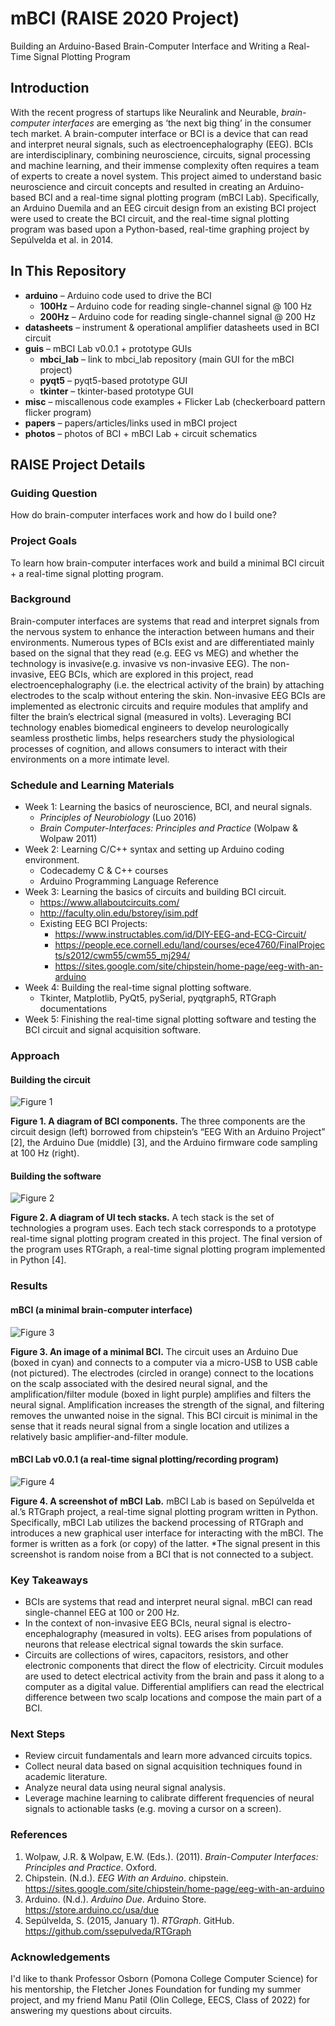 # mBCI (RAISE 2020 Project)

Building an Arduino-Based Brain-Computer Interface and Writing a Real-Time Signal Plotting Program

## Introduction

With the recent progress of startups like Neuralink and Neurable, *brain-computer interfaces* are emerging as ‘the next big thing’ in the consumer tech market. A brain-computer interface or BCI is a device that can read and interpret neural signals, such as electroencephalography (EEG). BCIs are interdisciplinary, combining neuroscience, circuits, signal processing and machine learning, and their immense complexity often requires a team of experts to create a novel system. This project aimed to understand basic neuroscience and circuit concepts and resulted in creating an Arduino-based BCI and a real-time signal plotting program (mBCI Lab). Specifically, an Arduino Duemila and an EEG circuit design from an existing BCI project were used to create the BCI circuit, and the real-time signal plotting program was based upon a Python-based, real-time graphing project by Sepúlvelda et al. in 2014. 



## In This Repository

- **arduino** – Arduino code used to drive the BCI
  - **100Hz** – Arduino code for reading single-channel signal @ 100 Hz
  - **200Hz** – Arduino code for reading single-channel signal @ 200 Hz
- **datasheets** – instrument & operational amplifier datasheets used in BCI circuit
- **guis** – mBCI Lab v0.0.1 + prototype GUIs
  - **mbci_lab** – link to mbci_lab repository (main GUI for the mBCI project)
  - **pyqt5** – pyqt5-based prototype GUI
  - **tkinter** – tkinter-based prototype GUI
- **misc** – miscallenous code examples + Flicker Lab (checkerboard pattern flicker program)
- **papers** – papers/articles/links used in mBCI project
- **photos** – photos of BCI + mBCI Lab + circuit schematics



## RAISE Project Details

### Guiding Question

How do brain-computer interfaces work and how do I build one?

### Project Goals

To learn how brain-computer interfaces work and build a minimal BCI circuit + a real-time signal plotting program.

### Background

Brain-computer interfaces are systems that read and interpret signals from the nervous system to enhance the interaction between humans and their environments. Numerous types of BCIs exist and are differentiated mainly based on the signal that they read (e.g. EEG vs MEG) and whether the technology is invasive(e.g. invasive vs non-invasive EEG). The non-invasive, EEG BCIs, which are explored in this project, read electroencephalography (i.e. the electrical activity of the brain) by attaching electrodes to the scalp without entering the skin. Non-invasive EEG BCIs are implemented as electronic circuits and require modules that amplify and filter the brain’s electrical signal (measured in volts). Leveraging BCI technology enables biomedical engineers to develop neurologically seamless prosthetic limbs, helps researchers study the physiological processes of cognition, and allows consumers to interact with their environments on a more intimate level.

### Schedule and Learning Materials

- Week 1: Learning the basics of neuroscience, BCI, and neural signals.
  - *Principles of Neurobiology* (Luo 2016)
  - *Brain Computer-Interfaces: Principles and Practice* (Wolpaw & Wolpaw 2011)
- Week 2: Learning C/C++ syntax and setting up Arduino coding environment.
  - Codecademy C & C++ courses
  - Arduino Programming Language Reference
- Week 3: Learning the basics of circuits and building BCI circuit.
  - https://www.allaboutcircuits.com/
  - http://faculty.olin.edu/bstorey/isim.pdf
  - Existing EEG BCI Projects:
    - https://www.instructables.com/id/DIY-EEG-and-ECG-Circuit/
    - https://people.ece.cornell.edu/land/courses/ece4760/FinalProjects/s2012/cwm55/cwm55_mj294/
    - https://sites.google.com/site/chipstein/home-page/eeg-with-an-arduino
- Week 4: Building the real-time signal plotting software.
  - Tkinter, Matplotlib, PyQt5, pySerial, pyqtgraph5, RTGraph documentations
- Week 5: Finishing the real-time signal plotting software and testing the BCI circuit and signal acquisition software.

### Approach

#### Building the circuit

![Figure 1](photos/figures/fig1.png)

**Figure 1. A diagram of BCI components.** The three components are the circuit design (left) borrowed from chipstein’s “EEG With an Arduino Project” [2], the Arduino Due (middle) [3], and the Arduino firmware code sampling at 100 Hz (right).

#### Building the software

![Figure 2](photos/figures/fig2.png)

**Figure 2. A diagram of UI tech stacks.** A tech stack is the set of technologies a program uses. Each tech stack corresponds to a prototype real-time signal plotting program created in this project. The final version of the program uses RTGraph, a real-time signal plotting program implemented in Python [4].

### Results

#### mBCI (a minimal brain-computer interface)

![Figure 3](photos/figures/fig3.png)

**Figure 3. An image of a minimal BCI.** The circuit uses an Arduino Due (boxed in cyan) and connects to a computer via a micro-USB to USB cable (not pictured). The electrodes (circled in orange) connect to the locations on the scalp associated with the desired neural signal, and the amplification/filter module (boxed in light purple) amplifies and filters the neural signal. Amplification increases the strength of the signal, and filtering removes the unwanted noise in the signal. This BCI circuit is minimal in the sense that it reads neural signal from a single location and utilizes a relatively basic amplifier-and-filter module.

#### mBCI Lab v0.0.1 (a real-time signal plotting/recording program)

![Figure 4](photos/figures/fig4.png)

**Figure 4. A screenshot of** **mBCI** **Lab.** mBCI Lab is based on Sepúlvelda et al.’s RTGraph project, a real-time signal plotting program written in Python. Specifically, mBCI Lab utilizes the backend processing of RTGraph and introduces a new graphical user interface for interacting with the mBCI. The former is written as a fork (or copy) of the latter. *The signal present in this screenshot is random noise from a BCI that is not connected to a subject.

### Key Takeaways

- BCIs are systems that read and interpret neural signal. mBCI can read single-channel EEG at 100 or 200 Hz.
- In the context of non-invasive EEG BCIs, neural signal is electro-encephalography (measured in volts). EEG arises from populations of neurons that release electrical signal towards the skin surface.
- Circuits are collections of wires, capacitors, resistors, and other electronic components that direct the flow of electricity. Circuit modules are used to detect electrical activity from the brain and pass it along to a computer as a digital value. Differential amplifiers can read the electrical difference between two scalp locations and compose the main part of a BCI.

### Next Steps

- Review circuit fundamentals and learn more advanced circuits topics.
- Collect neural data based on signal acquisition techniques found in academic literature.
- Analyze neural data using neural signal analysis.
- Leverage machine learning to calibrate different frequencies of neural signals to actionable tasks (e.g. moving a cursor on a screen).

### References

1. Wolpaw, J.R. & Wolpaw, E.W. (Eds.). (2011). *Brain-Computer Interfaces: Principles and Practice*. Oxford. 
2. Chipstein. (N.d.). *EEG With an Arduino*. chipstein. https://sites.google.com/site/chipstein/home-page/eeg-with-an-arduino
3. Arduino. (N.d.). *Arduino Due*. Arduino Store. https://store.arduino.cc/usa/due
4. Sepúlvelda, S. (2015, January 1). *RTGraph*. GitHub. https://github.com/ssepulveda/RTGraph

### Acknowledgements

I'd like to thank Professor Osborn (Pomona College Computer Science) for his mentorship, the Fletcher Jones Foundation for funding my summer project, and my friend Manu Patil (Olin College, EECS, Class of 2022) for answering my questions about circuits.